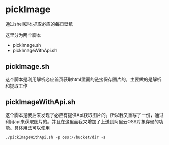 # pickImage
通过shell脚本抓取必应的每日壁纸

这里分为两个脚本

- pickImage.sh
- pickImageWithApi.sh


## pickImage.sh
这个脚本是利用解析必应首页获取html里面的链接保存图片的，主要做的是解析和提取工作

## pickImageWithApi.sh
这个脚本是我后来发现了必应有提供Api获取图片的。所以我又重写了一份，通过利用api来获取图片的。并且在这里面我又增加了上送到阿里云OSS对象存储的功能。具体用法可以使用

```
./pickImageWithApi.sh -p oss://bucket/dir -s 
```
